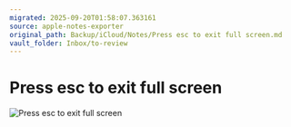 ```yaml
---
migrated: 2025-09-20T01:58:07.363161
source: apple-notes-exporter
original_path: Backup/iCloud/Notes/Press esc to exit full screen.md
vault_folder: Inbox/to-review
---
```

# Press esc to exit full screen



![Press esc to exit full screen](images/Press%20esc%20to%20exit%20full%20screen.jpeg)

